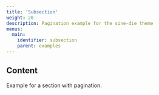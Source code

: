 ```yaml
---
title: 'Subsection'
weight: 20
description: Pagination example for the sine-die theme
menus:
  main:
    identifier: subsection
    parent: examples
---
```


## Content

Example for a section with pagination.
